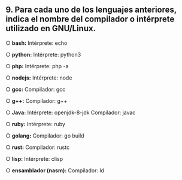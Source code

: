 ## 9. Para cada uno de los lenguajes anteriores, indica el nombre del compilador o intérprete utilizado en GNU/Linux.


○ **bash:**
Intérprete: echo

○ **python:**
Intérprete: python3

○ **php:**
Intérprete: php -a

○ **nodejs:**
Intérprete: node

○ **gcc:**
 Compilador: gcc

○ **g++:**
Compilador: g++
    
○ **Java:**
Intérprete: openjdk-8-jdk
Compilador: javac

○ **ruby:**
Intérprete: ruby

○ **golang:**
Compilador: go  build

○ **rust:**
Compilador: rustc

○ **lisp:**
Intérprete: clisp

○ **ensamblador (nasm):**
Compilador: ld

